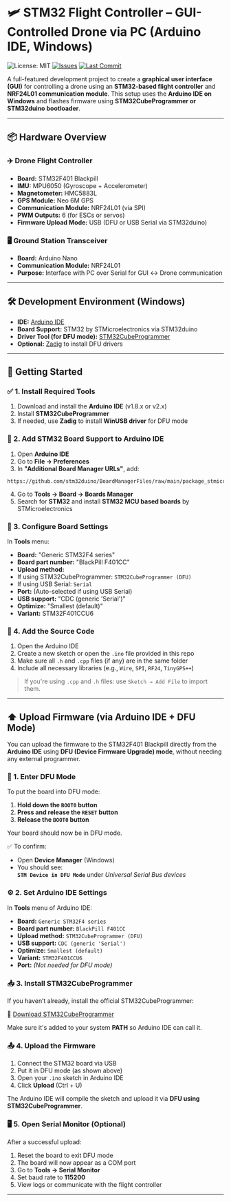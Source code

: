 # 🛩️ STM32 Flight Controller – GUI-Controlled Drone via PC (Arduino IDE, Windows)

![License: MIT](https://img.shields.io/badge/License-MIT-blue.svg)
[![Issues](https://img.shields.io/github/issues/Rakshan-VP/STM32-Flight-Controller)](https://github.com/Rakshan-VP/STM32-Flight-Controller/issues)
[![Last Commit](https://img.shields.io/github/last-commit/Rakshan-VP/STM32-Flight-Controller)](https://github.com/Rakshan-VP/STM32-Flight-Controller/commits/main)


A full-featured development project to create a **graphical user interface (GUI)** for controlling a drone using an **STM32-based flight controller** and **NRF24L01 communication module**. This setup uses the **Arduino IDE on Windows** and flashes firmware using **STM32CubeProgrammer or STM32duino bootloader**.

---

## 📦 Hardware Overview

### ✈️ Drone Flight Controller
- **Board:** STM32F401 Blackpill
- **IMU:** MPU6050 (Gyroscope + Accelerometer)
- **Magnetometer:** HMC5883L
- **GPS Module:** Neo 6M GPS
- **Communication Module:** NRF24L01 (via SPI)
- **PWM Outputs:** 6 (for ESCs or servos)
- **Firmware Upload Mode:** USB (DFU or USB Serial via STM32duino)

### 🖥️ Ground Station Transceiver
- **Board:** Arduino Nano  
- **Communication Module:** NRF24L01  
- **Purpose:** Interface with PC over Serial for GUI ↔️ Drone communication

---

## 🛠️ Development Environment (Windows)

- **IDE:** [Arduino IDE](https://www.arduino.cc/en/software)
- **Board Support:** STM32 by STMicroelectronics via STM32duino
- **Driver Tool (for DFU mode):** [STM32CubeProgrammer](https://www.st.com/en/development-tools/stm32cubeprog.html)
- **Optional:** [Zadig](https://zadig.akeo.ie/) to install DFU drivers

---

## 🚀 Getting Started

### ✅ 1. Install Required Tools

1. Download and install the **Arduino IDE** (v1.8.x or v2.x)
2. Install **STM32CubeProgrammer**
3. If needed, use **Zadig** to install **WinUSB driver** for DFU mode


### 🧩 2. Add STM32 Board Support to Arduino IDE

1. Open **Arduino IDE**
2. Go to **File → Preferences**
3. In **"Additional Board Manager URLs"**, add:
```
https://github.com/stm32duino/BoardManagerFiles/raw/main/package_stmicroelectronics_index.json
```
4. Go to **Tools → Board → Boards Manager**
5. Search for **STM32** and install **STM32 MCU based boards** by STMicroelectronics


### 🔧 3. Configure Board Settings

In **Tools** menu:

- **Board:** "Generic STM32F4 series"
- **Board part number:** "BlackPill F401CC"
- **Upload method:** 
- If using STM32CubeProgrammer: `STM32CubeProgrammer (DFU)`
- If using USB Serial: `Serial`
- **Port:** (Auto-selected if using USB Serial)
- **USB support:** "CDC (generic 'Serial')"
- **Optimize:** "Smallest (default)"
- **Variant:** STM32F401CCU6


### 📄 4. Add the Source Code

1. Open the Arduino IDE
2. Create a new sketch or open the `.ino` file provided in this repo
3. Make sure all `.h` and `.cpp` files (if any) are in the same folder
4. Include all necessary libraries (e.g., `Wire`, `SPI`, `RF24`, `TinyGPS++`)

> If you're using `.cpp` and `.h` files: use `Sketch → Add File` to import them.

---
## ⬆️ Upload Firmware (via Arduino IDE + DFU Mode)

You can upload the firmware to the STM32F401 Blackpill directly from the **Arduino IDE** using **DFU (Device Firmware Upgrade) mode**, without needing any external programmer.


### 🔌 1. Enter DFU Mode

To put the board into DFU mode:

1. **Hold down the `BOOT0` button**
2. **Press and release the `RESET` button**
3. **Release the `BOOT0` button**

Your board should now be in DFU mode.

✅ To confirm:
- Open **Device Manager** (Windows)
- You should see:  
  **`STM Device in DFU Mode`** under *Universal Serial Bus devices*


### ⚙️ 2. Set Arduino IDE Settings

In **Tools** menu of Arduino IDE:

- **Board:** `Generic STM32F4 series`
- **Board part number:** `BlackPill F401CC`
- **Upload method:** `STM32CubeProgrammer (DFU)`
- **USB support:** `CDC (generic 'Serial')`
- **Optimize:** `Smallest (default)`
- **Variant:** `STM32F401CCU6`
- **Port:** *(Not needed for DFU mode)*


### 📥 3. Install STM32CubeProgrammer

If you haven’t already, install the official STM32CubeProgrammer:

🔗 [Download STM32CubeProgrammer](https://www.st.com/en/development-tools/stm32cubeprog.html)

Make sure it's added to your system **PATH** so Arduino IDE can call it.


### 📤 4. Upload the Firmware

1. Connect the STM32 board via USB
2. Put it in DFU mode (as shown above)
3. Open your `.ino` sketch in Arduino IDE
4. Click **Upload** (Ctrl + U)

The Arduino IDE will compile the sketch and upload it via **DFU using STM32CubeProgrammer**.


### 🖥️ 5. Open Serial Monitor (Optional)

After a successful upload:

1. Reset the board to exit DFU mode
2. The board will now appear as a COM port
3. Go to **Tools → Serial Monitor**
4. Set baud rate to **115200**
5. View logs or communicate with the flight controller

---
